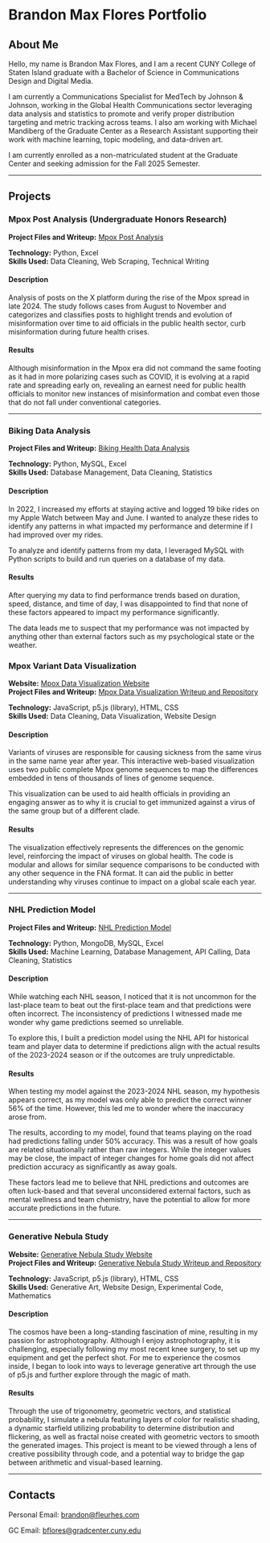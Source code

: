 # **Brandon Max Flores Portfolio**  
## About Me  

Hello, my name is Brandon Max Flores, and I am a recent CUNY College of Staten Island graduate with a Bachelor of Science in Communications Design and Digital Media.  

I am currently a Communications Specialist for MedTech by Johnson & Johnson, working in the Global Health Communications sector leveraging data analysis and statistics to promote and verify proper distribution targeting and metric tracking across teams. I also am working with Michael Mandiberg of the Graduate Center as a Research Assistant supporting their work with machine learning, topic modeling, and data-driven art.

I am currently enrolled as a non-matriculated student at the Graduate Center and seeking admission for the Fall 2025 Semester. 

---

## Projects  

### Mpox Post Analysis (Undergraduate Honors Research)  

**Project Files and Writeup:** [Mpox Post Analysis](https://github.com/fleurhes/PortfolioGC/tree/main/mpox_post_analysis)  

**Technology:** Python, Excel  
**Skills Used:** Data Cleaning, Web Scraping, Technical Writing  

#### Description  
Analysis of posts on the X platform during the rise of the Mpox spread in late 2024. The study follows cases from August to November and categorizes and classifies posts to highlight trends and evolution of misinformation over time to aid officials in the public health sector, curb misinformation during future health crises.  

#### Results  
Although misinformation in the Mpox era did not command the same footing as it had in more polarizing cases such as COVID, it is evolving at a rapid rate and spreading early on, revealing an earnest need for public health officials to monitor new instances of misinformation and combat even those that do not fall under conventional categories.  

---

### Biking Data Analysis  

**Project Files and Writeup:** [Biking Health Data Analysis](https://github.com/fleurhes/PortfolioGC/tree/main/health_data) 

**Technology:** Python, MySQL, Excel  
**Skills Used:** Database Management, Data Cleaning, Statistics  

#### Description  
In 2022, I increased my efforts at staying active and logged 19 bike rides on my Apple Watch between May and June. I wanted to analyze these rides to identify any patterns in what impacted my performance and determine if I had improved over my rides.  

To analyze and identify patterns from my data, I leveraged MySQL with Python scripts to build and run queries on a database of my data.  

#### Results  
After querying my data to find performance trends based on duration, speed, distance, and time of day, I was disappointed to find that none of these factors appeared to impact my performance significantly.  

The data leads me to suspect that my performance was not impacted by anything other than external factors such as my psychological state or the weather.  

### Mpox Variant Data Visualization  

**Website:** [Mpox Data Visualization Website](https://fleurhes.github.io/PortfolioGC/mpox_var/)  
**Project Files and Writeup:** [Mpox Data Visualization Writeup and Repository](https://github.com/fleurhes/PortfolioGC/tree/main/mpox_var)  

**Technology:** JavaScript, p5.js (library), HTML, CSS  
**Skills Used:** Data Cleaning, Data Visualization, Website Design  

#### Description  
Variants of viruses are responsible for causing sickness from the same virus in the same name year after year. This interactive web-based visualization uses two public complete Mpox genome sequences to map the differences embedded in tens of thousands of lines of genome sequence.  

This visualization can be used to aid health officials in providing an engaging answer as to why it is crucial to get immunized against a virus of the same group but of a different clade.  

#### Results  
The visualization effectively represents the differences on the genomic level, reinforcing the impact of viruses on global health. The code is modular and allows for similar sequence comparisons to be conducted with any other sequence in the FNA format. It can aid the public in better understanding why viruses continue to impact on a global scale each year.  

---

### NHL Prediction Model  

**Project Files and Writeup:** [NHL Prediction Model](https://github.com/fleurhes/PortfolioGC/tree/main/nhl_predict)  

**Technology:** Python, MongoDB, MySQL, Excel  
**Skills Used:** Machine Learning, Database Management, API Calling, Data Cleaning, Statistics  

#### Description  
While watching each NHL season, I noticed that it is not uncommon for the last-place team to beat out the first-place team and that predictions were often incorrect. The inconsistency of predictions I witnessed made me wonder why game predictions seemed so unreliable.  

To explore this, I built a prediction model using the NHL API for historical team and player data to determine if predictions align with the actual results of the 2023-2024 season or if the outcomes are truly unpredictable.  

#### Results  
When testing my model against the 2023-2024 NHL season, my hypothesis appears correct, as my model was only able to predict the correct winner 56% of the time. However, this led me to wonder where the inaccuracy arose from.  

The results, according to my model, found that teams playing on the road had predictions falling under 50% accuracy. This was a result of how goals are related situationally rather than raw integers. While the integer values may be close, the impact of integer changes for home goals did not affect prediction accuracy as significantly as away goals.  

These factors lead me to believe that NHL predictions and outcomes are often luck-based and that several unconsidered external factors, such as mental wellness and team chemistry, have the potential to allow for more accurate predictions in the future.  

---

### Generative Nebula Study  

**Website:** [Generative Nebula Study Website](https://fleurhes.github.io/PortfolioGC/generative_nebula_study/)  
**Project Files and Writeup:** [Generative Nebula Study Writeup and Repository](https://github.com/fleurhes/PortfolioGC/tree/main/generative_nebula_study)  

**Technology:** JavaScript, p5.js (library), HTML, CSS  
**Skills Used:** Generative Art, Website Design, Experimental Code, Mathematics  

#### Description  
The cosmos have been a long-standing fascination of mine, resulting in my passion for astrophotography. Although I enjoy astrophotography, it is challenging, especially following my most recent knee surgery, to set up my equipment and get the perfect shot. For me to experience the cosmos inside, I began to look into ways to leverage generative art through the use of p5.js and further explore through the magic of math.

#### Results  
Through the use of trigonometry, geometric vectors, and statistical probability, I simulate a nebula featuring layers of color for realistic shading, a dynamic starfield utilizing probability to determine distribution and flickering, as well as fractal noise created with geometric vectors to smooth the generated images. This project is meant to be viewed through a lens of creative possibility through code, and a potential way to bridge the gap between arithmetic and visual-based learning.

---

## Contacts

Personal Email: brandon@fleurhes.com

GC Email: bflores@gradcenter.cuny.edu


